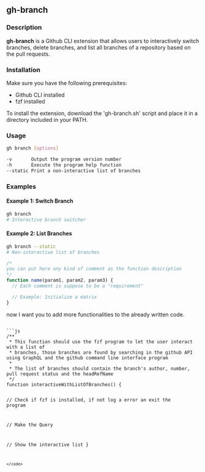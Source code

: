 ## gh-branch

### Description

**gh-branch** is a Github CLI extension that allows users to interactively switch branches, delete branches, and list all branches of a repository based on the pull requests.

### Installation

Make sure you have the following prerequisites:
- Github CLI installed
- fzf installed

To install the extension, download the 'gh-branch.sh' script and place it in a directory included in your PATH.

### Usage

```bash
gh branch [options]

-v       Output the program version number
-h       Execute the program help function
--static Print a non-interactive list of branches
```

### Examples

#### Example 1: Switch Branch
```bash
gh branch
# Interactive branch switcher
```
#### Example 2: List Branches
```bash
gh branch --static
# Non-interactive list of branches
```

```js functions 
/*
you can put here any kind of comment as the function description   
*/
function name(param1, param2, param3) {
  // Each comment is suppose to be a "requirement"

  // Example: Initialize a matrix 
}
```

now I want you to add more functionalities to the already written code.

<code>
```js 
/**
 * This function should use the fzf program to let the user interact with a list of 
 * branches, those branches are found by searching in the github API using GraphQL and the github command line interface program
 * 
 * The list of branches should contain the branch's author, number, pull request status and the headRefName
 */
function interactiveWithListOfBranches() {

  // Check if fzf is installed, if not log a error an exit the program

  // Make the Query
  
  // Show the interactive list
}
```
</code>